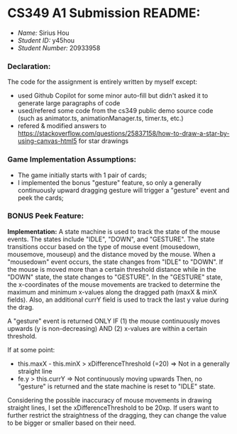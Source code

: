 # CS349 A1 Submission README:

- *Name:* Sirius Hou
- *Student ID:* y45hou
- *Student Number:* 20933958


### Declaration:
The code for the assignment is entirely written by myself except:
- used Github Copilot for some minor auto-fill but didn't asked it to generate large paragraphs of code
- used/refered some code from the cs349 public demo source code (such as animator.ts, animationManager.ts, timer.ts, etc.)
- refered & modified answers to https://stackoverflow.com/questions/25837158/how-to-draw-a-star-by-using-canvas-html5 for star drawings


### Game Implementation Assumptions:

* The game initially starts with 1 pair of cards;
* I implemented the bonus "gesture" feature, so only a generally continuously upward dragging gesture will trigger a "gesture" event and peek the cards;



### BONUS Peek Feature:
**Implementation:** 
A state machine is used to track the state of the mouse events. The states include "IDLE", "DOWN", and "GESTURE". The state transitions occur based on the type of mouse event (mousedown, mousemove, mouseup) and the distance moved by the mouse. When a "mousedown" event occurs, the state changes from "IDLE" to "DOWN". If the mouse is moved more than a certain threshold distance while in the "DOWN" state, the state changes to "GESTURE". In the "GESTURE" state, the x-coordinates of the mouse movements are tracked to determine the maximum and minimum x-values along the dragged path (maxX & minX fields). Also, an additional currY field is used to track the last y value during the drag.

A "gesture" event is returned ONLY IF (1) the mouse continuously moves upwards (y is non-decreasing) AND (2) x-values are within a certain threshold.

If at some point:
* this.maxX - this.minX > xDifferenceThreshold (=20) => Not in a generally straight line
* fe.y > this.currY => Not continuously moving upwards
Then, no "gesture" is returned and the state machine is reset to "IDLE" state.

Considering the possible inaccuracy of mouse movements in drawing straight lines, I set the xDifferenceThreshold to be 20xp. If users want to further restrict the straightness of the dragging, they can change the value to be bigger or smaller based on their need.